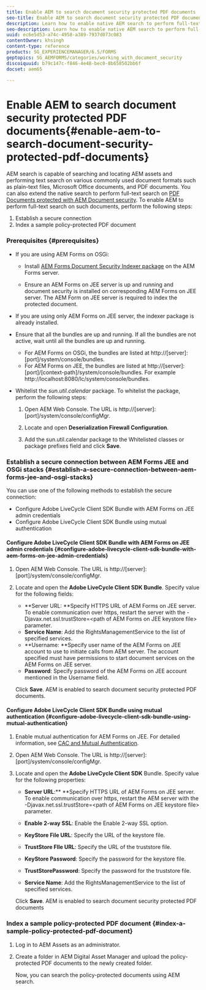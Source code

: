 ```yaml
---
title: Enable AEM to search document security protected PDF documents
seo-title: Enable AEM to search document security protected PDF documents
description: Learn how to enable native AEM search to perform full-text search on DRM protected PDF documents.  
seo-description: Learn how to enable native AEM search to perform full-text search on DRM protected PDF documents.  
uuid: ec6e5d53-a74c-4958-a389-7937d073c083
contentOwner: khsingh
content-type: reference
products: SG_EXPERIENCEMANAGER/6.5/FORMS
geptopics: SG_AEMFORMS/categories/working_with_document_security
discoiquuid: b79c147c-f846-4e48-bec0-8b658502bb6f
docset: aem65

---
```


# Enable AEM to search document security protected PDF documents{#enable-aem-to-search-document-security-protected-pdf-documents}

AEM search is capable of searching and locating AEM assets and performing text search on various commonly used document formats such as plain-text files, Microsoft Office documents, and PDF documents. You can also extend the native search to perform full-text search on [PDF Documents protected with AEM Document security](../../forms/using/admin-help/document-security.md). To enable AEM to perform full-text search on such documents, perform the following steps:

1. Establish a secure connection
1. Index a sample policy-protected PDF document

### Prerequisites {#prerequisites}

* If you are using AEM Forms on OSGi:

    * Install [AEM Forms Document Security Indexer package](https://helpx.adobe.com/aem-forms/kb/aem-forms-releases.html) on the AEM Forms server.  
    
    * Ensure an AEM Forms on JEE server is up and running and document security is installed on corresponding AEM Forms on JEE server. The AEM Form on JEE server is required to index the protected document.

* If you are using only AEM Forms on JEE server, the indexer package is already installed.  
* Ensure that all the bundles are up and running. If all the bundles are not active, wait until all the bundles are up and running.

    * For AEM Forms on OSGi, the bundles are listed at http://[server]:[port]/system/console/bundles.
    * For AEM Forms on JEE, the bundles are listed at http://[server]:[port]/[context-path]/system/console/bundles. For example http://localhost:8080/lc/system/console/bundles.

* Whitelist the *sun.util.calendar* package. To whitelist the package, perform the following steps:

    1. Open AEM Web Console. The URL is http://[server]:[port]/system/console/configMgr.
    1. Locate and open **Deserialization Firewall Configuration**.  
    
    1. Add the sun.util.calendar package to the Whitelisted classes or package prefixes field and click **Save**.

### Establish a secure connection between AEM Forms JEE and OSGi stacks {#establish-a-secure-connection-between-aem-forms-jee-and-osgi-stacks}

You can use one of the following methods to establish the secure connection:

* Configure Adobe LiveCycle Client SDK Bundle with AEM Forms on JEE admin credentials
* Configure Adobe LiveCycle Client SDK Bundle using mutual authentication

#### Configure Adobe LiveCycle Client SDK Bundle with AEM Forms on JEE admin credentials {#configure-adobe-livecycle-client-sdk-bundle-with-aem-forms-on-jee-admin-credentials}

1. Open AEM Web Console. The URL is http://[server]:[port]/system/console/configMgr.
1. Locate and open the **Adobe LiveCycle Client SDK Bundle**. Specify value for the following fields:

    * **Server URL: **Specify HTTPS URL of AEM Forms on JEE server. To enable communication over https, restart the server with the -Djavax.net.ssl.trustStore=&lt;path of AEM Forms on JEE keystore file&gt; parameter.
    * **Service Name**: Add the RightsManagementService to the list of specified services.
    * **Username: **Specify user name of the AEM Forms on JEE account to use to initiate calls from AEM server. The account specified must have permissions to start document services on the AEM Forms on JEE server.
    * **Password**: Specify password of the AEM Forms on JEE account mentioned in the Username field.

   Click **Save**. AEM is enabled to search document security protected PDF documents.

#### Configure Adobe LiveCycle Client SDK Bundle using mutual authentication {#configure-adobe-livecycle-client-sdk-bundle-using-mutual-authentication}

1. Enable mutual authentication for AEM Forms on JEE. For detailed information, see [CAC and Mutual Authentication](https://helpx.adobe.com/livecycle/kb/cac-mutual-authentication.html).
1. Open AEM Web Console. The URL is http://[server]:[port]/system/console/configMgr.
1. Locate and open the **Adobe LiveCycle Client SDK** Bundle. Specify value for the following properties:

    * **Server URL**:** **Specify HTTPS URL of AEM Forms on JEE server. To enable communication over https, restart the AEM server with the -Djavax.net.ssl.trustStore=&lt;path of AEM Forms on JEE keystore file&gt; parameter.
    
    * **Enable 2-way SSL**: Enable the Enable 2-way SSL option.
    * **KeyStore File URL**: Specify the URL of the keystore file.
    * **TrustStore FIle URL**: Specify the URL of the truststore file.  
    
    * **KeyStore Password**: Specify the password for the keystore file.  
    
    * **TrustStorePassword**: Specify the password for the truststore file.  
    
    * **Service Name**: Add the RightsManagementService to the list of specified services.

   Click **Save**. AEM is enabled to search document security protected PDF documents

### Index a sample policy-protected PDF document {#index-a-sample-policy-protected-pdf-document}

1. Log in to AEM Assets as an administrator.
1. Create a folder in AEM Digital Asset Manager and upload the policy-protected PDF documents to the newly created folder.

   Now, you can search the policy-protected documents using AEM search.

